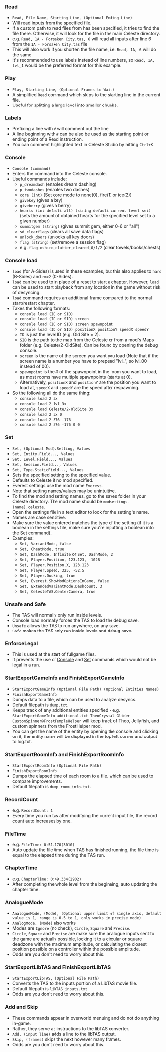 ### Read
- `Read, File Name, Starting Line, (Optional Ending Line)`
- Will read inputs from the specified file.
- If a custom path to read files from has been specified, it tries to find the file there. Otherwise, it will look for the file in the main Celeste directory.
- e.g. `Read, 1A - Forsaken City.tas, 6` will read all inputs after line 6 from the `1A - Forsaken City.tas` file
- This will also work if you shorten the file name, i.e. `Read, 1A, 6` will do the same 
- It's recommended to use labels instead of line numbers, so `Read, 1A, lvl_1` would be the preferred format for this example.

### Play
- `Play, Starting Line, (Optional Frames to Wait)`
- A simplified `Read` command which skips to the starting line in the current file.
- Useful for splitting a large level into smaller chunks.

### Labels
- Prefixing a line with `#` will comment out the line
- A line beginning with `#` can be also be used as the starting point or ending point of a Read instruction.
- You can comment highlighted text in Celeste Studio by hitting `Ctrl+K`

### Console
- `Console (command)`
- Enters the command into the Celeste console.
- Useful commands include:
  - `p_dreamdash` (enables dream dashing)
  - `p_twodashes` (enables two dashes)
  - `core (int)` (Set core mode to none(0), fire(1) or ice(2))
  - `givekey` (gives a key)
  - `giveberry` (gives a berry)
  - `hearts (int default all) (string default current level set)` (sets the amount of obtained hearts for the specified level set to a given number)
  - `summitgem (string)` (gives summit gem, either 0-6 or "all")
  - `sd_clearflags` (clears all save data flags)
  - `unlock_doors` (unlocks all key doors)
  - `flag (string)` (set/remove a session flag)
  - e.g. `flag oshiro_clutter_cleared_0/1/2` (clear towels/books/chests)
  
### Console load
- `load` (for A-Sides) is used in these examples, but this also applies to `hard` (B-Sides) and `rmx2` (C-Sides).
- `load` can be used to in place of a reset to start a chapter. However, `load` can be used to start playback from any location in the game without risk of desyncing.
- `load` command requires an additional frame compared to the normal start/restart chapter.
- Takes the following formats:
  - `console load (ID or SID)`
  - `console load (ID or SID) screen`
  - `console load (ID or SID) screen spawnpoint`
  - `console load (ID or SID) positionX positionY speedX speedY`
  - `ID` is just the level ID (e.g. Old Site = 2).
  - `SID` is the path to the map from the Celeste or from a mod's Maps folder (e.g. Celeste/2-OldSite). Can be found by opening the debug console.
  - `screen` is the name of the screen you want you load (Note that if the screen name is a number you have to prepend "lvl_", so lvl_00 instead of 00).
  - `spawnpoint` is the # of the spawnpoint in the room you want to load, as most rooms have multiple spawnpoints (starts at 0).
  - Alternatively, `positionX` and `positionY` are the position you want to load at, `speedX` and `speedY` are the speed after respawning.
- So the following all do the same thing:
  - `console load 2 3x`
  - `console load 2 lvl_3x`
  - `console load Celeste/2-OldSite 3x`
  - `console load 2 3x 0`
  - `console load 2 376 -176`
  - `console load 2 376 -176 0 0`
  
### Set
- `Set, (Optional Mod).Setting, Values`
- `Set, Entity.Field..., Values`
- `Set, Level.Field..., Values`
- `Set, Session.Field..., Values`
- `Set, Type.StaticField..., Values`
- Sets the specified setting to the specified value.
- Defaults to Celeste if no mod specified.
- Everest settings use the mod name `Everest`.
- Note that setting names/values may be unintuitive.
- To find the mod and setting names, go to the saves folder in your Celeste directory. The mod name should be `modsettings-(name).celeste`.
- Open the settings file in a text editor to look for the setting's name.
- Names are case sensitive.
- Make sure the value entered matches the type of the setting (if it is a boolean in the settings file, make sure you're inputting a boolean into the Set command).
- Examples:
  - `Set, VariantMode, false`
  - `Set, CheatMode, true`
  - `Set, DashMode, Infinite` or `Set, DashMode, 2`
  - `Set, Player.Position, 123.123, -1028`
  - `Set, Player.Position.X, 123.123`
  - `Set, Player.Speed, 325, -52.5`
  - `Set, Player.Ducking, true`
  - `Set, Everest.ShowModOptionsInGame, false`
  - `Set, ExtendedVariantMode.Dashcount, 3`
  - `Set, CelesteTAS.CenterCamera, true`

### Unsafe and Safe
- The TAS will normally only run inside levels.
- Console load normally forces the TAS to load the debug save.
- `Unsafe` allows the TAS to run anywhere, on any save.
- `Safe` makes the TAS only run inside levels and debug save.

### EnforceLegal
- This is used at the start of fullgame files.
- It prevents the use of [Console](#console) and [Set](#set) commands which would not be legal in a run.
  
### StartExportGameInfo and FinishExportGameInfo
- `StartExportGameInfo (Optional File Path) (Optional Entities Names)`
- `FinishExportGameInfo`
- Dumps data to a file, which can be used to analyze desyncs.
- Default filepath is `dump.txt`.
- Keeps track of any additional entities specified - e.g. `StartExportGameInfo additional.txt TheoCrystal Glider CustomSpinner@FrostTempleHelper` will keep track of Theo, Jellyfish, and custom spinners from the FrostHelper mod.
- You can get the name of the entity by opening the console and clicking on it, the entity name will be displayed in the top left corner and output to log.txt.

### StartExportRoomInfo and FinishExportRoomInfo
- `StartExportRoomInfo (Optional File Path)`
- `FinishExportRoomInfo`
- Dumps the elapsed time of each room to a file. which can be used to compare improvements.
- Default filepath is `dump_room_info.txt`.

### RecordCount
- e.g. `RecordCount: 1`
- Every time you run tas after modifying the current input file, the record count auto increases by one.

### FileTime
- e.g. `FileTime: 0:51.170(3010)`
- Auto update the file time when TAS has finished running, the file time is equal to the elapsed time during the TAS run.

### ChapterTime
- e.g. `ChapterTime: 0:49.334(2902)`
- After completing the whole level from the beginning, auto updating the chapter time.

### AnalogueMode
- `AnalogueMode, (Mode), (Optional upper limit of single axis, default value is 1, range is 0.5 to 1, only works in precise mode)`
- `AnalogMode, (Mode)` also works
- Modes are `Ignore` (no check), `Circle`, `Square` and `Precise`.
- `Circle`, `Square` and `Precise` are make sure the analogue inputs sent to the game are actually possible, locking it to a circular or square deadzone with the maximum amplitude, or calculating the closest position possible on a controller within the possible amplitude.
- Odds are you don't need to worry about this.

### StartExportLibTAS and FinishExportLibTAS
- `StartExportLibTAS, (Optional File Path)`
- Converts the TAS to the inputs portion of a LibTAS movie file.
- Default filepath is `libTAS_inputs.txt`
- Odds are you don't need to worry about this.

### Add and Skip
- These commands appear in overworld menuing and do not do anything in-game.
- Rather, they serve as instructions to the libTAS converter.
- `Add, (input line)` adds a line to the libTAS output.
- `Skip, (frames)` skips the next however many frames.
- Odds are you don't need to worry about this.